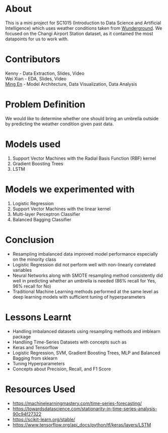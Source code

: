 # About
This is a mini project for SC1015 (Introduction to Data Science and Artificial Intelligence) which uses weather conditions taken from [Wunderground](https://www.wunderground.com/weather/WSSS "Wunderground"). We focused on the Changi Airport Station dataset, as it contained the most datapoints for us to work with.

# Contributors
Kenny - Data Extraction, Slides, Video  
Wei Xian - EDA, Slides, Video  
[Ming En](https://github.com/MingEn82) - Model Architecture, Data Visualization, Data Analysis 

# Problem Definition
We would like to determine whether one should bring an umbrella outside by predicting the weather condition given past data.

# Models used
1. Support Vector Machines with the Radial Basis Function (RBF) kernel
2. Gradient Boosting Trees
3. LSTM

# Models we experimented with
1. Logistic Regression
2. Support Vector Machines with the linear kernel
3. Multi-layer Perceptron Classifier
4. Balanced Bagging Classifier

# Conclusion
* Resampling imbalanced data improved model performance especially on the minority class
* Logistic Regression did not perform well with non-linearly correlated variables
* Neural Networks along with SMOTE resampling method consistently did well in predicting whether an umbrella is needed (86% recall for Yes, 96% recall for No)
* Traditional Machine Learning methods performed at the same level as deep learning models with sufficient tuning of hyperparameters

# Lessons Learnt
* Handling imbalanced datasets using resampling methods and imblearn package
* Handliing Time-Series Datasets with concepts such as 
* Keras and Tensorflow
* Logistic Regression, SVM, Gradient Boosting Trees, MLP and Balanced Bagging from sklearn
* Tuning Hyperparameters
* Concepts about Precision, Recall, and F1 Score

# Resources Used
* https://machinelearningmastery.com/time-series-forecasting/
* https://towardsdatascience.com/stationarity-in-time-series-analysis-90c94f27322
* https://scikit-learn.org/stable/
* https://www.tensorflow.org/api_docs/python/tf/keras/layers/LSTM
